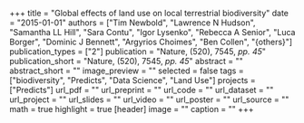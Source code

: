 +++
title = "Global effects of land use on local terrestrial biodiversity"
date = "2015-01-01"
authors = ["Tim Newbold", "Lawrence N Hudson", "Samantha LL Hill", "Sara Contu", "Igor Lysenko", "Rebecca A Senior", "Luca Borger", "Dominic J Bennett", "Argyrios Choimes", "Ben Collen", "{others}"]
publication_types = ["2"]
publication = "Nature, (520), 7545, _pp. 45_"
publication_short = "Nature, (520), 7545, _pp. 45_"
abstract = ""
abstract_short = ""
image_preview = ""
selected = false
tags = ["biodiversity", "Predicts", "Data Science", "Land Use"]
projects = ["Predicts"]
url_pdf = ""
url_preprint = ""
url_code = ""
url_dataset = ""
url_project = ""
url_slides = ""
url_video = ""
url_poster = ""
url_source = ""
math = true
highlight = true
[header]
image = ""
caption = ""
+++
